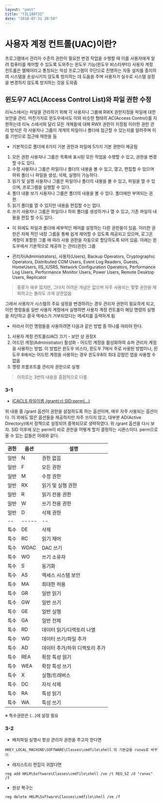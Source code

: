 ```yaml
---
layout: "post"
title: "TIL180731"
date: "2018-07-31 20:50"
---
```


# 사용자 계정 컨트롤(UAC)이란?

프로그램에서 관리자 수준의 권한이 필요한 변경 작업을 수행할 때 이를 사용자에게 알려
컴퓨터를 제어할 수 있도록 도와주는 윈도우 기능(윈도우 비스타부터)
사용자 계정 컨트롤은 맬웨어라고 통칭되는 악성 프로그램이 무단으로 진행하는 자동 설치를
중지하여 시스템을 손상시키지 않도록 방지하는 데 도움을 주며 사용자가 실수로 시스템 설정
을 변경하지 않도록 방지하는 것을 도와줌

## 윈도우7 ACL(Access Control List)와 파일 권한 수정

리눅스에서는 파일을 관리하기 위해 각 사용자나 그룹에 RWX 권한지정을 파일에 대한 보안을
관리. 마찬가지로 윈도우에서도 이와 비슷한 형태의 AC(Access Control)를 지원하는데 리눅
스에서와 달리 모든 개체들에 대해 RWX 권한이 지정됨
이러한 권한 관리 방식은 각 사용자나 그룹이 개개의 파일이나 폴더에 접근할 수 있는지를
알려주며 이를 기반으로 접근에 제한을 둠

 * 기본적으로 폴더에 6가지 기본 권한과 파일에 5가지 기본 권한이 제공됨
1. 모든 권한
 사용자나 그룹은 목록에 표시된 모든 작업을 수행할 수 있고, 권한을 변경할 수도 있다.
2. 수정
 사용자나 그룹은 파일이나 폴더의 내용을 볼 수 있고, 열고, 편집할 수 있으며 하위 폴더
 나 파일을 생성, 삭제, 실행이 가능하다.
3. 읽기 및 실행
 사용자나 그룹은 파일이나 폴더의 내용을 볼 수 있고, 파일을 열 수 있으며, 프로그램을
 실행할 수 있다.
4. 폴더 내용 보기
 사용자나 그룹은 폴더의 내용을 볼 수 있다. 폴더에만 부여되는 권한.
5. 읽기
 폴더를 열 수 있지만 내용을 편집할 수는 없다.
6. 쓰기
 사용자나 그룹은 파일이나 하위 폴더를 생성하거나 열 수 있고, 기존 파일의 내용을 편집
 할 수도 있다.


* 이 외에도 파일과 폴더에 세부적인 제어를 설정하는 다른 권한들이 있음. 이러한 권한은 자체
적인 내장 그룹을 통해 쉽게 제어할 수 있도록 제공되고 있으며, 로그온 계정이 포함된 그룹
에 따라 사용 권한을 자동으로 할당하도록 되어 있음. 아래는 윈도우에서 기본적으로 제공하
는 관리(권한) 그룹

- 관리자(Administrators), 사용자(Users), Backup Operators, Cryptographic Operators,
Distributed COM Users, Event Log Readers, Guests, HomeUsers, IIS_IUSRS, Network
Configuration Operators, Performance Log Users, Performance Monitor Users, Power
Users, Remote Desktop Users, Replicator

> 종류가 매우 많지만, 그다지 어려운 개념은 없으며 자주 사용되는 몇몇 권한을 제외하고는 몰라도 크게 상관없음

그래서 사용자가 시스템의 주요 설정을 변경하려는 경우 관리자 권한이 필요하게 되고,
이런 명령들을 일반 사용자 계정에서 실행하면 사용자 계정 컨트롤이 해당 명령의 실행을
차단하고 결국 액세스가 거부되었다는 메세지를 출력하게 됨

* 따라서 이런 명령들을 사용하려면 다음과 같은 방법 중 하나를 따라야 한다.

 1. 사용자 계정 컨트롤(UAC) 끄기 - 보안 상 권장X
 2. 어드민 계정(Administrator) 활성화 - 어드민 계정을 활성화하여 슈퍼 관리자 계정을 사용하는 방법. 이 방법은  윈도우 비스타, 윈도우 7에서 주로 사용된 방법이나, 윈도우 8에서는 어드민 계정을 사용하는 경우 윈도우8의 최대 강점인 앱을 사용할 수 없음
 3. 명령 프롬프트를 관리자 권한으로 실행

> 이하로는 3번의 내용을 중점적으로 다룸

### 3-1

* [ICACLS 파일이름 /grant(:r) SID:perm(...)][599fcda7]

  [599fcda7]: http://blog.naver.com/PostView.nhn?blogId=mjnms&logNo=220464088526&parentCategoryNo=&categoryNo=&viewDate=&isShowPopularPosts=false&from=postView "[출처] 파일 시스템 관리 #10 - 파일 권한 수정. ICACLS 명령|작성자 MJSoft)"

위 내용 중 /grant 옵션이 권한을 설정하도록 하는 옵션이며, 매우 자주 사용되는 옵션이다. 이 외에도 많은 옵션들을 제공하지만 자주 쓰이지 않고, 대부분 AD(Active Directory)에서 정책으로 설정되어 중복되므로 생략하였다. 위 /grant 옵션을 다시 보자. SID 이후에 오는 perm이 바로 권한을 어떻게 할지 결정하는 시퀸스이다. perm으로 올 수 있는 값들은 아래와 같다.

 권한| 옵션  |  설명
--|-----|--
일반  | N   |  권한 없음
일반  | F   |  모든 권한
일반  | M   |  수정 권한
일반  | RX  |  읽기 및 실행 권한
일반  | R   |  읽기 전용 권한
일반  | W   |  쓰기 전용 권한
일반  | D   |  삭제 권한
--|-----|--
특수  | DE  |  삭제
특수  | RC  |  읽기 제어
특수  | WDAC|  DAC 쓰기
특수  | WO  |  쓰기 소유자
특수  | S   |  동기화
특수  | AS  |  엑세스 시스템 보안
특수  | MA  |  최대한 허용
특수  | GR  |  일반 읽기
특수  | GW  |  일반 쓰기
특수  | GE  |  일반 실행
특수  | GA  |  일반 전체
특수  | RD  |  데이터 읽기/디렉토리 나열
특수  | WD  |  데이터 쓰기/파일 추가
특수  | AD  |  데이터 추가/하위 디렉토리 추가
특수  | REA |  확장 특성 읽기
특수  | WEA |  확장 특성 쓰기
특수  | X   |  실행/트래버스
특수  | DC  |  자식 삭제
특수  | RA  |  특성 읽기
특수  | WA  |  특성 쓰기
※ 특수권한은 (...)에 설정 필요

### 3-2

+ 배치파일 실행시 항상 관리자 권한을 주고자 한다면

`HKEY_LOCAL_MACHINE\SOFTWARE\Classes\cmdfile\shell 의 기본값을 runas로 바꾸기`


+ 레지스트리 편집이 귀찮다면

`reg add HKLM\Software\Classes\cmdfile\shell /ve /t REG_SZ /d "runas" /f`


+ 원상 복구는

`reg delete HKLM\Software\Classes\cmdfile\shell /ve /f`
